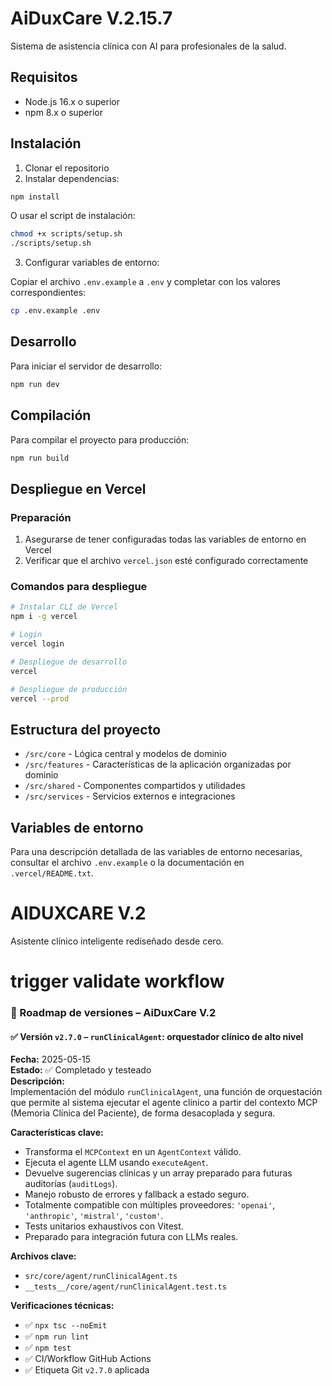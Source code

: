 # AiDuxCare V.2.15.7

Sistema de asistencia clínica con AI para profesionales de la salud.

## Requisitos

- Node.js 16.x o superior
- npm 8.x o superior

## Instalación

1. Clonar el repositorio
2. Instalar dependencias:

```bash
npm install
```

O usar el script de instalación:

```bash
chmod +x scripts/setup.sh
./scripts/setup.sh
```

3. Configurar variables de entorno:

Copiar el archivo `.env.example` a `.env` y completar con los valores correspondientes:

```bash
cp .env.example .env
```

## Desarrollo

Para iniciar el servidor de desarrollo:

```bash
npm run dev
```

## Compilación

Para compilar el proyecto para producción:

```bash
npm run build
```

## Despliegue en Vercel

### Preparación

1. Asegurarse de tener configuradas todas las variables de entorno en Vercel
2. Verificar que el archivo `vercel.json` esté configurado correctamente

### Comandos para despliegue

```bash
# Instalar CLI de Vercel
npm i -g vercel

# Login
vercel login

# Despliegue de desarrollo
vercel

# Despliegue de producción
vercel --prod
```

## Estructura del proyecto

- `/src/core` - Lógica central y modelos de dominio
- `/src/features` - Características de la aplicación organizadas por dominio
- `/src/shared` - Componentes compartidos y utilidades
- `/src/services` - Servicios externos e integraciones

## Variables de entorno

Para una descripción detallada de las variables de entorno necesarias, consultar el archivo `.env.example` o la documentación en `.vercel/README.txt`.

# AIDUXCARE V.2

Asistente clínico inteligente rediseñado desde cero.

# trigger validate workflow


### 📘 Roadmap de versiones – AiDuxCare V.2

#### ✅ Versión `v2.7.0` – `runClinicalAgent`: orquestador clínico de alto nivel
**Fecha:** 2025-05-15  
**Estado:** ✅ Completado y testeado  
**Descripción:**  
Implementación del módulo `runClinicalAgent`, una función de orquestación que permite al sistema ejecutar el agente clínico a partir del contexto MCP (Memoria Clínica del Paciente), de forma desacoplada y segura.

**Características clave:**
- Transforma el `MCPContext` en un `AgentContext` válido.
- Ejecuta el agente LLM usando `executeAgent`.
- Devuelve sugerencias clínicas y un array preparado para futuras auditorías (`auditLogs`).
- Manejo robusto de errores y fallback a estado seguro.
- Totalmente compatible con múltiples proveedores: `'openai'`, `'anthropic'`, `'mistral'`, `'custom'`.
- Tests unitarios exhaustivos con Vitest.
- Preparado para integración futura con LLMs reales.

**Archivos clave:**
- `src/core/agent/runClinicalAgent.ts`
- `__tests__/core/agent/runClinicalAgent.test.ts`

**Verificaciones técnicas:**
- ✅ `npx tsc --noEmit`
- ✅ `npm run lint`
- ✅ `npm test`
- ✅ CI/Workflow GitHub Actions
- ✅ Etiqueta Git `v2.7.0` aplicada


